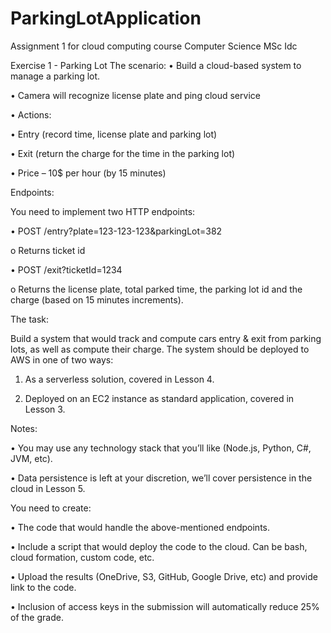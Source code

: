 # ParkingLotApplication
Assignment 1 for cloud computing course Computer Science MSc Idc

Exercise 1 - Parking Lot
The scenario:
• Build a cloud-based system to manage a parking lot.

• Camera will recognize license plate and ping cloud service

• Actions:

• Entry (record time, license plate and parking lot)

• Exit (return the charge for the time in the parking lot)

• Price – 10$ per hour (by 15 minutes)

Endpoints:

You need to implement two HTTP endpoints:

• POST /entry?plate=123-123-123&parkingLot=382

o Returns ticket id

• POST /exit?ticketId=1234


o Returns the license plate, total parked time, the parking lot id and the charge (based on 15 minutes increments).

The task:

Build a system that would track and compute cars entry & exit from parking lots, as well as compute their charge. The system should be deployed to AWS in one of two 
ways:

1. As a serverless solution, covered in Lesson 4.

2. Deployed on an EC2 instance as standard application, covered in Lesson 3.

Notes:

• You may use any technology stack that you’ll like (Node.js, Python, C#, JVM, etc).

• Data persistence is left at your discretion, we’ll cover persistence in the cloud in Lesson 5.

You need to create:

• The code that would handle the above-mentioned endpoints.

• Include a script that would deploy the code to the cloud. Can be bash, cloud formation, custom code, etc.

• Upload the results (OneDrive, S3, GitHub, Google Drive, etc) and provide link to the code.

• Inclusion of access keys in the submission will automatically reduce 25% of the grade.

